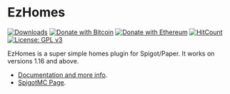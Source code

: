 # EzHomes
[![Downloads](https://img.shields.io/github/downloads/hyperdefined/EzHomes/total?logo=github)](https://github.com/hyperdefined/EzHomes/releases) [![Donate with Bitcoin](https://en.cryptobadges.io/badge/micro/1F29aNKQzci3ga5LDcHHawYzFPXvELTFoL)](https://en.cryptobadges.io/donate/1F29aNKQzci3ga5LDcHHawYzFPXvELTFoL) [![Donate with Ethereum](https://en.cryptobadges.io/badge/micro/0x0f58B66993a315dbCc102b4276298B5Ff8895F41)](https://en.cryptobadges.io/donate/0x0f58B66993a315dbCc102b4276298B5Ff8895F41) [![HitCount](http://hits.dwyl.com/hyperdefined/EzHomes.svg)](http://hits.dwyl.com/hyperdefined/EzHomes) [![License: GPL v3](https://img.shields.io/badge/License-GPLv3-blue.svg)](https://www.gnu.org/licenses/gpl-3.0)

EzHomes is a super simple homes plugin for Spigot/Paper. It works on versions 1.16 and above.

- [Documentation and more info](https://hyper.lol/minecraft-plugins/ezhomes/).
- [SpigotMC Page](https://www.spigotmc.org/resources/ezhomes.82663/).
